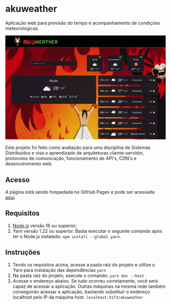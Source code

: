 # akuweather
Aplicação web para previsão do tempo e acompanhamento de condições meteorológicas.

![Tela Inicial](/page.png "akuweather")

Este projeto foi feito como avaliação para uma disciplina de Sistemas Distribuídos e visa o aprendizado de arquiteturas cliente-servidor, protocolos de comunicação, funcionamento de API's, CDN's e desenvolvimento web.

## Acesso
A página está sendo hospedada no GitHub Pages e pode ser acessada [aqui](https://victoraury.github.io/akuweather/).

## Requisitos
1. [Node.js](https://nodejs.org/en/) versão 16 ou superior;
2. Yarn versão 1.22 ou superior. Basta executar o seguinte comando após ter o Node.js instalado:
`npm install --global yarn`.

## Instruções
1. Tendo os requisitos acima, acesse a pasta raiz do projeto e utilize o Yarn para instalação das dependências
`yarn`
2. Na pasta raiz do projeto, execute o comando:
`yarn dev --host`
3. Acesse o endereço abaixo. Se tudo ocorreu corretamente, você será capaz de acessar a aplicação. Outras máquinas na mesma rede também conseguirão acessar a aplicação, bastando substituir o endereço localhost pelo IP da máquina host.
`localhost:5173/akuweather`